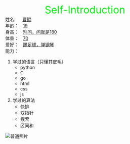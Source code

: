 <center><font color="greenb" size=6>Self-Introduction</font></center>
姓名: &emsp; <u>曹鲲</u><br>
年龄：&emsp;<u>19</u><br>
身高：&emsp;<u>别问，问就是180</u><br>
体重：&emsp;<u>70</u><br>
爱好：&emsp;<u>踢足球，弹钢琴</u><br>
能力：

1. 学过的语言（只懂其皮毛）
    - python
    - C
    - go
    - html
    - css
    - js
2. 学过的算法
    - 快排
    - 双指针
    - 搜索
    - 区间和
    
![普通照片](../微信图片_20231014184355.jpg)